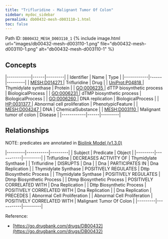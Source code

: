 ```yaml
---
title: "Trifluridine - Malignant Tumor Of Colon"
sidebar: mydoc_sidebar
permalink: db00432-mesh-d003110-1.html
toc: false 
---
```



Path ID: `DB00432_MESH_D003110_1`
{% include image.html url="images/db00432-mesh-d003110-1.png" file="db00432-mesh-d003110-1.png" alt="db00432-mesh-d003110-1" %}

## Concepts

|------------|------|---------|
| Identifier | Name | Type    |
|------------|------|---------|
| <a href="https://identifiers.org/MESH:D014271">MESH:D014271 </a> | Trifluridine | Drug |
| <a href="https://identifiers.org/UniProt:P04818">UniProt:P04818 </a> | Thymidylate synthase | Protein |
| <a href="https://identifiers.org/GO:0006235">GO:0006235 </a> | dTTP biosynthetic process | BiologicalProcess |
| <a href="https://identifiers.org/GO:0006231">GO:0006231 </a> | dTMP biosynthetic process | BiologicalProcess |
| <a href="https://identifiers.org/GO:0006260">GO:0006260 </a> | DNA replication | BiologicalProcess |
| <a href="https://identifiers.org/HP:0031377">HP:0031377 </a> | Abnormal cell proliferation | PhenotypicFeature |
| <a href="https://identifiers.org/MESH:D004247">MESH:D004247 </a> | DNA | ChemicalSubstance |
| <a href="https://identifiers.org/MESH:D003110">MESH:D003110 </a> | Malignant tumor of colon | Disease |
|------------|------|---------|

## Relationships


NOTE: predicates are annotated in <a href="https://github.com/biolink/biolink-model/releases/tag/v1.3.0">Biolink Model (v1.3.0)</a>

|---------|-----------|---------|
| Subject | Predicate | Object  |
|---------|-----------|---------|
| Trifluridine | DECREASES ACTIVITY OF | Thymidylate Synthase |
| Trifluridine | DISRUPTS | Dna |
| Dna | PARTICIPATES IN | Dna Replication |
| Thymidylate Synthase | POSITIVELY REGULATES | Dttp Biosynthetic Process |
| Thymidylate Synthase | POSITIVELY REGULATES | Dtmp Biosynthetic Process |
| Dtmp Biosynthetic Process | POSITIVELY CORRELATED WITH | Dna Replication |
| Dttp Biosynthetic Process | POSITIVELY CORRELATED WITH | Dna Replication |
| Dna Replication | PRECEDES | Abnormal Cell Proliferation |
| Abnormal Cell Proliferation | POSITIVELY CORRELATED WITH | Malignant Tumor Of Colon |
|---------|-----------|---------|

Reference: 
  - [https://go.drugbank.com/drugs/DB00432](https://go.drugbank.com/drugs/DB00432)
